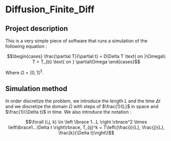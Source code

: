 # Diffusion_Finite_Diff

## Project description

This is a very simple piece of software that runs a simulation of the following equation :

```math
\begin{cases}

\frac{\partial T}{\partial t} = D\Delta T \text{ on }\Omega\\
T = T_{b} \text{ on } \partial\Omega

\end{cases}
```

Where $\Omega = [0,1]^3$. 

## Simulation method

In order discretize the problem, we introduce the length $L$ and the time $\Delta t$ and we discretize the domain $\Omega$ with steps of $\frac{1}{L}$ in space and $\frac{1}{\Delta t}$ in time. We also introduce the notation : 

```math
\forall (i,j, k) \in \left \lbrace 1...L \right \rbrace^2 \times \left\lbrace1...\Delta t \right\rbrace, T_{ij}^k = T\left\(\frac{i}{L}, \frac{j}{L}, \frac{k}{\Delta t}\right\)
```
